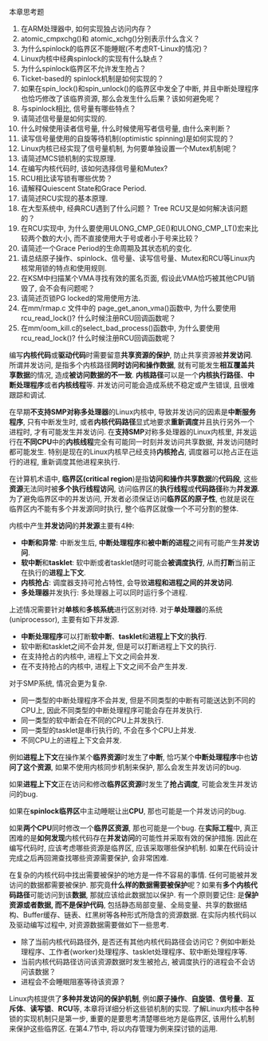 本章思考题

1. 在ARM处理器中, 如何实现独占访问内存？
2. atomic\_cmpxchg()和 atomic\_xchg()分别表示什么含义？
3. 为什么spinlock的临界区不能睡眠(不考虑RT\-Linux的情况)？
4. Linux内核中经典spinlock的实现有什么缺点？
5. 为什么spinlock临界区不允许发生抢占？
6. Ticket-based的 spinlock机制是如何实现的？
7. 如果在spin\_lock()和spin\_unlock()的临界区中发全了中断, 并且中断处理程序也恰巧修改了该临界资源, 那么会发生什么后果？该如何避免呢？
8. 与spinlock相比, 信号量有哪些特点？
9. 请简述信号量是如何实现的. 
10. 什么时候使用读者信号量, 什么时候使用写者信号量, 由什么来判断？
11. 读写信号量使用的自旋等待机制(optimistic spinning)是如何实现的？
12. Linux内核已经实现了信号量机制, 为何要单独设置一个Mutex机制呢？
13. 请简述MCS锁机制的实现原理. 
14. 在编写内核代码时, 该如何选择信号量和Mutex?
15. RCU相比读写锁有哪些优势？
16. 请解释Quiescent State和Grace Period. 
17. 请简述RCU实现的基本原理. 
18. 在大型系统中, 经典RCU遇到了什么问题？ Tree RCU又是如何解决该问题的？
19. 在RCU实现中, 为什么要使用ULONG\_CMP\_GE()和ULONG\_CMP\_LT()宏来比较两个数的大小, 而不直接使用大于号或者小于号来比较？
20. 请简述一个Grace Period的生命周期及其状态机的变化. 
21. 请总结原子操作、spinlock、信号量、读写信号量、Mutex和RCU等Linux内核常用锁的特点和使用规则. 
22. 在KSM中扫描某个VMA寻找有效的匿名页面, 假设此VMA恰巧被其他CPU销毁了, 会不会有问题呢？
23. 请简述页锁PG locked的常用使用方法. 
24. 在mm/rmap.c 文件中的 page\_get\_anon\_vma()函数中, 为什么要使用rcu\_read\_lock()? 什么时候注册RCU回调函数呢？
25. 在mm/oom\_kill.c的select\_bad\_process()函数中, 为什么要使用rcu\_read\_lock()? 什么时候注册RCU回调函数呢？

编写**内核代码**或**驱动代码**时需要留意**共享资源的保护**, 防止共享资源被**并发访问**. 所谓并发访问, 是指多个内核路径**同时访问和操作数据**, 就有可能发生**相互覆盖共享数据**的情况, 造成**被访问数据的不一致**. **内核路径**可以是一个**内核执行路径**、**中断处理程序**或者**内核线程**等. 并发访问可能会造成系统不稳定或产生错误, 且很难跟踪和调试. 

在早期**不支持SMP对称多处理器**的Linux内核中, 导致并发访问的因素是**中断服务程序**, 只有中断发生时, 或者**内核代码路径**显式地要求**重新调度**并且执行另外一个进程时, 才有可能发生并发访问. 在**支持SMP**对称多处理器的Linux内核里, 并发运行在**不同CPU**中的**内核线程**完全有可能同一时刻并发访问共享数据, 并发访问随时都可能发生. 特别是现在的Linux内核早己经支持**内核抢占**, 调度器可以抢占正在运行的进程, 重新调度其他进程来执行. 

在计算机术语中, **临界区(critical region**)是指**访问和操作共享数据**的**代码段**, 这些**资源**无法同时被**多个执行线程访问**, 访问临界区的**执行线程**或**代码路径**称为**并发源**. 为了避免临界区中的并发访问, 开发者必须保证访问**临界区的原子性**, 也就是说在临界区内不能有多个并发源同时执行, 整个临界区就像一个不可分割的整体. 

内核中产生**并发访问**的**并发源**主要有4种:

- **中断和异常**: 中断发生后, **中断处理程序**和**被中断的进程**之间有可能产生**并发访问**. 
- **软中断**和**tasklet**: 软中断或者tasklet随时可能会**被调度执行**, 从而**打断**当前正在执行的**进程上下文**. 
- **内核抢占**: 调度器支持可抢占特性, 会导致**进程和进程之间的并发访问**. 
- **多处理器**并发执行: 多处理器上可以同时运行多个进程. 

上述情况需要针对**单核**和**多核系统**进行区别对待. 对于**单处理器**的系统(uniprocessor), 主要有如下并发源. 

- **中断处理程序**可以打断**软中断**、**tasklet**和**进程上下文**的**执行**. 
- 软中断和tasklet之间不会并发, 但是可以打断进程上下文的执行. 
- 在支持抢占的内核中, 进程上下文之间会并发. 
- 在不支持抢占的内核中, 进程上下文之间不会产生并发. 

对于SMP系统, 情况会更为复杂. 

- 同一类型的中断处理程序不会并发, 但是不同类型的中断有可能送达到不同的CPU上, 因此不同类型的中断处理程序可能会存在并发执行. 
- 同一类型的软中断会在不同的CPU上并发执行. 
- 同一类型的tasklet是串行执行的, 不会在多个CPU上并发. 
- 不同CPU上的进程上下文会并发. 

例如**进程上下文**在操作某个**临界资源**时发生了**中断**, 恰巧某个**中断处理程序**中也**访问了这个资源**, 如果不使用内核同步机制来保护, 那么会发生并发访问的bug. 

如果**进程上下文**正在访问和修改**临界区资源**时发生了**抢占调度**, 可能会发生并发访问的bug. 

如果在**spinlock临界区**中主动睡眠让出**CPU**, 那也可能是一个并发访问的bug. 

如果**两个CPU**同时修改一个**临界区资源**, 那也可能是一个bug. 在**实际工程**中, 真正困难的是**如何发现**内核代码存在**并发访问**的可能性并采取有效的保护措施. 因此在编写代码时, 应该考虑哪些资源是临界区, 应该采取哪些保护机制. 如果在代码设计完成之后再回溯查找哪些资源需要保护, 会非常困难. 

在复杂的内核代码中找出需要被保护的地方是一件不容易的事情. 任何可能被并发访问的数据都需要被保护. 那究竟**什么样的数据需要被保护**呢？如果有**多个内核代码路径**可能访问到该**数据**, 那就应该给此数据加以保护. 有一个原则要记住: 是**保护资源或者数据, 而不是保护代码**, 包括静态局部变量、全局变量、共享的数据结构、Buffer缓存、链表、红黑树等各种形式所隐含的资源数据. 在实际内核代码以及驱动编写过程中, 对资源数据需要做如下一些思考. 

- 除了当前内核代码路径外, 是否还有其他内核代码路径会访问它？例如中断处理程序、工作者(worker)处理程序、tasklet处理程序、软中断处理程序等. 
-  当前内核代码路径访问该资源数据时发生被抢占, 被调度执行的进程会不会访问该数据？
- 进程会不会睡眠阻塞等待该资源？

Linux内核提供了**多种并发访问的保护机制**, 例如**原子操作**、**自旋锁**、**信号量**、**互斥体**、**读写锁**、**RCU**等, 本章将详细分析这些锁机制的实现. 了解Linux内核中各种锁的实现机制只是第一步, 重要的是要思考清楚哪些地方是临界区, 该用什么机制来保护这些临界区. 在第4.7节中, 将以内存管理为例来探讨锁的运用. 